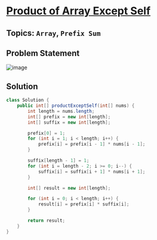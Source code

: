 # [Product of Array Except Self](https://leetcode.com/problems/product-of-array-except-self/?envType=study-plan-v2&envId=top-interview-150)
## Topics: `Array`, `Prefix Sum`
## Problem Statement
![image](https://github.com/SiddhantKumarMaurya/LeetCode_Questions/assets/107787014/b603dff5-1018-4fa2-ac62-8d6595d69cc5)
## Solution
```java
class Solution {
    public int[] productExceptSelf(int[] nums) {
        int length = nums.length;
        int[] prefix = new int[length];
        int[] suffix = new int[length];

        prefix[0] = 1;
        for (int i = 1; i < length; i++) {
            prefix[i] = prefix[i - 1] * nums[i - 1];
        }

        suffix[length - 1] = 1;
        for (int i = length - 2; i >= 0; i--) {
            suffix[i] = suffix[i + 1] * nums[i + 1];
        }

        int[] result = new int[length];

        for (int i = 0; i < length; i++) {
            result[i] = prefix[i] * suffix[i];
        }

        return result;
    }
}
```
